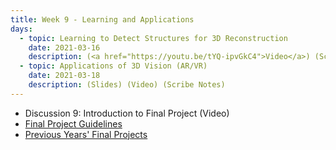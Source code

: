 ```yaml
---
title: Week 9 - Learning and Applications
days:
  - topic: Learning to Detect Structures for 3D Reconstruction 
    date: 2021-03-16
    description: (<a href="https://youtu.be/tYQ-ipvGkC4">Video</a>) (Scribe Notes) <br /> Reading - MaSKS Ch8-10 
  - topic: Applications of 3D Vision (AR/VR) 
    date: 2021-03-18
    description: (Slides) (Video) (Scribe Notes)
---
```


- Discussion 9: Introduction to Final Project (Video)
- [Final Project Guidelines](../assets/proj/_EECS_C106B__Spring_21__Final_Project_Guidelines.pdf)
- [Previous Years' Final Projects](../assets/proj/prevProjects.zip)
